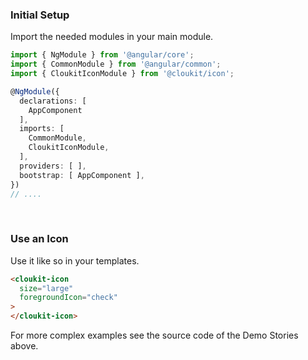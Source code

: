 ### Initial Setup

Import the needed modules in your main module.

```typescript
import { NgModule } from '@angular/core';
import { CommonModule } from '@angular/common';
import { CloukitIconModule } from '@cloukit/icon';

@NgModule({
  declarations: [
    AppComponent
  ],
  imports: [
    CommonModule,
    CloukitIconModule,
  ],
  providers: [ ],
  bootstrap: [ AppComponent ],
})
// ....
```

&nbsp;

### Use an Icon


Use it like so in your templates.

```html
<cloukit-icon
  size="large"
  foregroundIcon="check"
>
</cloukit-icon>
```

For more complex examples see the source code of the Demo Stories above.
